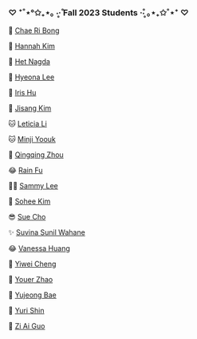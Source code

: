 ### ♡ ⁺˚⋆°✩₊⋆｡ ‧̥·̊ Fall 2023 Students ·̊‧̥ ｡⋆₊✩˚⋆⁺ ♡

🌱 [Chae Ri Bong](https://adhesive-saxophone-1f1.notion.site/Chae-Ri-s-blog-8755a60913ae4104b26574d124ddb8c4)

👻 [Hannah Kim](https://nhkmforschool.notion.site/nhkmforschool/Hannah-s-Physical-Computing-Blog-ac14850725fd4e98bb66ec5695d592d2)

🌚 [Het Nagda](https://het-nagda.notion.site/Het-Nagda-s-Blog-Physical-Computing-aec7638f5f0647cd82644a2dde6c805a)

🤞 [Hyeona Lee](https://held-airplane-149.notion.site/Hyeona-s-Blog_IxD-Physical-Computing-1095e59ef3f74be5b5d850054e73a359?pvs=4)

🫠 [Iris Hu](https://ooirisoo.notion.site/Iris-s-Blog-for-Physical-Computing-05f0217602d447c5a27b3116b74d3be6?pvs=4)

💪 [Jisang Kim](https://jisangkim.notion.site/Jisang-s-Blog-5cd7b3e84def4860a97b58a460e7b530)

🐱 [Leticia Li](https://leticiali.notion.site/Leticia-s-Physical-Computing-Blog-2fbde44e9e2440749a5f7bc02f63623d)

🐱 [Minji Yoouk](https://miniature-gem-fab.notion.site/Physical-Computing-38d2a02499ba44bc9ee24b347360da66?pvs=4)

🤣 [Qingqing Zhou](https://incredible-gastonia-7a1.notion.site/Qingqing-s-Blog-Pysical-Computing-f9851f2751cc4e78a0f7bf40f4ef85f0?pvs=4)

😂 [Rain Fu](https://cultured-casquette-77d.notion.site/Physical-Computing-93c0010f32a64c1eb4057b9940d729c5)

😶‍🌫️ [Sammy Lee](https://glaze-flower-ba8.notion.site/Phys-Comp_Seungmi-s-Blog-73c46e2fe11e490d9c39a3de8a3c48cb?pvs=4)

🙌 [Sohee Kim](https://sohee-kim.notion.site/Sohee-s-Physical-Computing-Blog-4b635aae913a43dc829ef03c587a96a3)

😎 [Sue Cho](https://woolly-cockroach-c85.notion.site/Eun-Soo-s-Physical-Computing-journey-e5249019ac84456db507146c85d1dc39)

✨ [Suvina Sunil Wahane](https://medium.com/@swahane_82517)

😂 [Vanessa Huang](https://unequaled-drawer-1a7.notion.site/SVA-Physical-Computing-7a09d15d719e4112bb0c31696e7f46e9)

🤯 [Yiwei Cheng](https://yiweichengdesign.com/4218952/20/)

🥳 [Youer Zhao](https://exciting-mine-14f.notion.site/Youer-s-Blog-ccce1775e1964bd5b3d06b064784930d)

💖 [Yujeong Bae](https://spiral-keyboard-a10.notion.site/Yujeong-s-Physical-Computing-fa7c510746a041b6ba30159b878d460a?pvs=4)

🍄 [Yuri Shin](https://plastic-puck-e38.notion.site/Yuri-s-Blog-b87171a17b214ada973002f5ca533630)

🌱 [Zi Ai Guo](https://eight-biplane-45e.notion.site/Sensor-Project-Research-d57a06a8a2cd4498a48f81ca26e4d070?pvs=4)
